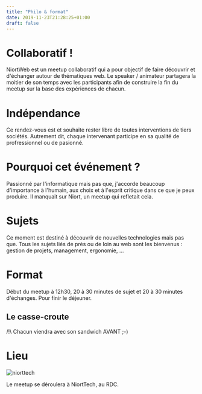 ```yaml
---
title: "Philo & format"
date: 2019-11-23T21:28:25+01:00
draft: false
---
```


# Collaboratif !
NiortWeb est un meetup collaboratif qui a pour objectif de faire découvrir et d'échanger autour de thématiques web. 
Le speaker / animateur partagera la moitier de son temps avec les participants afin de construire la fin du meetup sur la base des expériences de chacun.

# Indépendance
Ce rendez-vous est et souhaite rester libre de toutes interventions de tiers sociétés.
Autrement dit, chaque intervenant participe en sa qualité de profressionnel ou de pasionné.

# Pourquoi cet événement ?
Passionné par l'informatique mais pas que, j'accorde beaucoup d'importance à l'humain, aux choix et à l'esprit critique dans ce que je peux produire. Il manquait sur Niort, un meetup qui refletait cela.


# Sujets
Ce moment est destiné à découvrir de nouvelles technologies mais pas que. Tous les sujets liés de près ou de loin au web sont les bienvenus : gestion de projets, management, ergonomie, ...

# Format
Début du meetup à 12h30, 20 à 30 minutes de sujet et 20 à 30 minutes d'échanges. Pour finir le déjeuner.
## Le casse-croute
/!\ Chacun viendra avec son sandwich AVANT ;-)

# Lieu
![niorttech](/assets/images/DsgsXwTW0AAe8ie.jpg)

Le meetup se déroulera à NiortTech, au RDC.